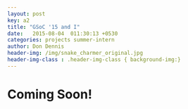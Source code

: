 ```yaml
---
layout: post
key: a2
title: "GSoC '15 and I"
date:   2015-08-04  011:30:13 +0530
categories: projects summer-intern
author: Don Dennis
header-img: /img/snake_charmer_original.jpg
header-img-class : .header-img-class { background-img:}
---
```


<h1>Coming Soon!</h1>